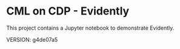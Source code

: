 # CML on CDP - Evidently

This project contains a Jupyter notebook to demonstrate Evidently.

VERSION: g4de07a5
